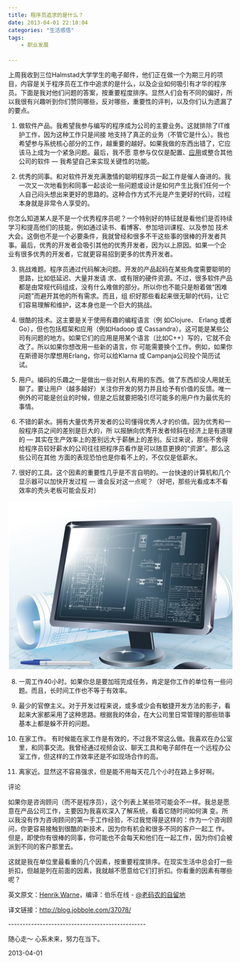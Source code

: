 ```yaml
---
title: 程序员追求的是什么？
date: 2013-04-01 22:10:04
categories: "生活感悟"
tags:
	- 职业发展

---
```


上周我收到三位Halmstad大学学生的电子邮件，他们正在做一个为期三月的项目，内容是关于程序员在工作中追求的是什么，以及企业如何吸引有才华的程序员。下面是我对他们问题的答案，按重要程度排序。显然人们会有不同的偏好，所以我很有兴趣听到你们赞同哪些，反对哪些，重要性的评判，以及你们认为遗漏了的要点。

1. 做软件产品。我希望我参与编写的程序成为公司的主要业务。这就排除了IT维护工作，因为这种工作只是间接 地支持了真正的业务（不管它是什么）。我也希望参与系统核心部分的工作，越重要的越好。如果我做的东西出错了，它应该马上成为一个紧急问题。最后，我不愿 意参与仅仅是配置、[应用][Link 1]或整合其他公司的软件 — 我希望自己来实现关键性的功能。

2. 优秀的同事。和对软件开发充满激情的聪明程序员一起工作是催人奋进的。我一次又一次地看到和同事一起谈论一些问题或设计是如何产生比我们任何一个人自己闷头想出来更好的思路的。这种合作方式不光是产生更好的代码，过程本身就是非常令人享受的。

 你怎么知道某人是不是一个优秀程序员呢？一个特别好的特征就是看他们是否持续学习和提高他们的技能，例如通过读书、看博客、参加培训课程、以及参加 技术大会。这倒也不是一个必要条件，我就曾经和很多不干这些事的很棒的开发者共事。最后，优秀的开发者会吸引其他的优秀开发者，因为以上原因。如果一个企 业有很多优秀的开发者，它就更容易招到更多的优秀开发者。

3. 挑战难题。程序员通过代码解决问题。开发的产品起码在某些角度需要聪明的思路，比如低延迟、大量并发请 求、或有限的硬件资源。不过，很多软件产品都是由常规代码组成，没有什么难做的部分。所以你也不能只是盼着做“困难问题”而避开其他的所有需求。而且，组 织好那些看起来很无聊的代码，让它们容易理解和维护，这本身也是一个巨大的挑战。

4. 很酷的技术。这主要是关于使用有趣的编程语言（例 如Clojure、 Erlang 或者 Go），但也包括框架和应用（例如Hadoop 或 Cassandra）。这可能是某些公司有问题的地方。如果它们的应用是用某个语言（比如C++）写的，它就不会改了。所以如果你想改用一些新的语言，你 可能需要换个工作。例如，如果你在斯德哥尔摩想用Erlang，你可以给Klarna 或 Campanja公司投个简历试试。

5. 用户。编码的乐趣之一是做出一些对别人有用的东西。做了东西却没人用就无聊了。要让用户（越多越好）关注你开发的努力并且给予有价值的反馈。唯一例外的可能是创业的时候，但是之后就要把吸引尽可能多的用户作为最优先的事情。

6. 不错的薪水。拥有大量优秀开发者的公司懂得优秀人才的价值。因为优秀和一般程序员之间的差别是巨大的，所 以报酬向优秀开发者倾斜在经济上是有道理的 — 其实在生产效率上的差别远大于薪酬上的差别。反过来说，那些不舍得给程序员较好薪水的公司往往把程序员看作是可以随意更换的“资源”。那么这些公司在其他 方面的表现恐怕也是你看不上的，不仅仅是低薪水。

7. 很好的工具。这个因素的重要性几乎是不言自明的。一台快速的计算机和几个显示器可以加快开发过程 — 谁会反对这一点呢？（好吧，那些光看成本不看效率的秃头老板可能会反对）


[![145444mqmhc3h1z1my4611.jpg][]][145444mqmhc3h1z1my4611.jpg]


8. 一周工作40小时。如果你总是要加班完成任务，肯定是你工作的单位有一些问题。而且，长时间工作也不等于有效率。

9. 最少的官僚主义。对于开发过程来说，或多或少会有敏捷开发方法的影子，看起来大家都采用了这种思路。根据我的体会，在大公司里日常管理的那些琐事基本上都是躲不开的问题。

10. 在家工作。 有时候能在家工作是有效的，不过我不常这么做。我喜欢在办公室里，和同事交流。我曾经通过视频会议、聊天工具和电子邮件在一个远程办公室工作，但这样的工作效率还是不如现场合作的高。

11. 离家近。显然这不容易强求，但是能不用每天花几个小时在路上多好啊。

评论

 如果你是咨询顾问（而不是程序员），这个列表上某些项可能会不一样。我总是愿意在产品公司工作，主要因为我喜欢深入了解系统，看着它随时间如何演 变。所以我没有作为咨询顾问的第一手工作经验，不过我觉得是这样的：作为一个咨询顾问，你更容易接触到很酷的新技术，因为你有机会和很多不同的客户一起工 作。但是，即使你有很棒的同事，你可能也不会每天和他们在一起工作，因为你们会被派到不同的客户那里去。

 这就是我在单位里最看重的几个因素，按重要程度排序。在现实生活中总会打一些折扣，但越是列在前面的因素，我就越不愿意给它们打折扣。你看重的因素有哪些呢？

英文原文：[Henrik Warne][]，编译：伯乐在线 - [@老码农的自留地][Link 2]

译文链接：http://blog.jobbole.com/37078/

\------------------------------------------------

随心走～ 心系未来，努力在当下。

 2013-04-01


[Link 1]: http://www.html5cn.org/portal.php?mod=list&catid=20
[145444mqmhc3h1z1my4611.jpg]: static/resources/crawler/FZJU-6RQM-AZUV.jpg
[Henrik Warne]: http://henrikwarne.com/2013/03/26/what-do-programmers-want/
[Link 2]: http://weibo.com/ned11
